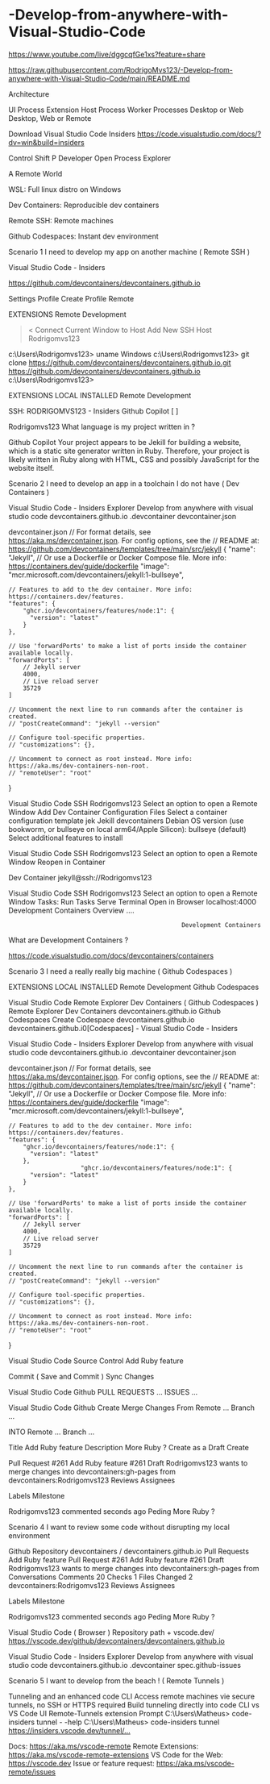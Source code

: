 # -Develop-from-anywhere-with-Visual-Studio-Code

https://www.youtube.com/live/dggcqfGe1xs?feature=share 

https://raw.githubusercontent.com/RodrigoMvs123/-Develop-from-anywhere-with-Visual-Studio-Code/main/README.md



Architecture

UI Process                Extension Host Process         Worker Processes 
Desktop or Web         Desktop, Web or Remote       

Download Visual Studio Code Insiders 
https://code.visualstudio.com/docs/?dv=win&build=insiders 

Control Shift P
Developer Open Process Explorer 

A Remote World 

WSL: Full linux distro on Windows

Dev Containers: Reproducible dev containers

Remote SSH: Remote machines

Github Codespaces: Instant dev environment 


Scenario 1
I need to develop my app on another machine ( Remote SSH ) 

Visual Studio Code - Insiders 

https://github.com/devcontainers/devcontainers.github.io 

Settings 
Profile 
Create Profile 
Remote 

EXTENSIONS 
Remote Development 

><
Connect Current Window to Host 
Add New SSH Host
Rodrigomvs123

c:\Users\Rodrigomvs123> uname
Windows 
c:\Users\Rodrigomvs123> git clone https://github.com/devcontainers/devcontainers.github.io.git
https://github.com/devcontainers/devcontainers.github.io 
c:\Users\Rodrigomvs123> 

EXTENSIONS 
LOCAL INSTALLED 
Remote Development 

SSH: RODRIGOMVS123 - Insiders
Github Copilot 
[                     ]

Rodrigomvs123
What language is my project written in ?

Github Copilot
Your project appears to be Jekill for building a website, which is a static site generator written in Ruby. Therefore, your project is likely written in Ruby along with HTML, CSS and possibly JavaScript for the website itself.

Scenario 2 
I need to develop an app in a toolchain I do not have ( Dev Containers )

Visual Studio Code - Insiders 
Explorer 
Develop from anywhere with visual studio code 
devcontainers.github.io
.devcontainer
devcontainer.json

devcontainer.json
// For format details, see https://aka.ms/devcontainer.json. For config options, see the
// README at: https://github.com/devcontainers/templates/tree/main/src/jekyll
{
	"name": "Jekyll",
	// Or use a Dockerfile or Docker Compose file. More info: https://containers.dev/guide/dockerfile
	"image": "mcr.microsoft.com/devcontainers/jekyll:1-bullseye",

	// Features to add to the dev container. More info: https://containers.dev/features.
	"features": {
		"ghcr.io/devcontainers/features/node:1": {
		  "version": "latest"
		}
	},

	// Use 'forwardPorts' to make a list of ports inside the container available locally.
	"forwardPorts": [
		// Jekyll server
		4000,
		// Live reload server
		35729
	]

	// Uncomment the next line to run commands after the container is created.
	// "postCreateCommand": "jekyll --version"

	// Configure tool-specific properties.
	// "customizations": {},

	// Uncomment to connect as root instead. More info: https://aka.ms/dev-containers-non-root.
	// "remoteUser": "root"
}

Visual Studio Code
SSH Rodrigomvs123
Select an option to open a Remote Window
Add Dev Container Configuration Files
Select a container configuration template
jek
Jekill devcontainers
Debian OS version (use bookworm, or bullseye on local arm64/Apple Silicon):
bullseye (default) 
Select additional features to install

Visual Studio Code
SSH Rodrigomvs123
Select an option to open a Remote Window
Reopen in Container

Dev Container jekyll@ssh://Rodrigomvs123

Visual Studio Code
SSH Rodrigomvs123
Select an option to open a Remote Window
Tasks: Run Tasks 
Serve
Terminal
Open in Browser
localhost:4000
Development Containers   Overview    ….
 
                                                    Development Containers 
What are Development Containers ?

https://code.visualstudio.com/docs/devcontainers/containers 

Scenario 3
I need a really really big machine ( Github Codespaces )


EXTENSIONS 
LOCAL INSTALLED 
Remote Development 
Github Codespaces

Visual Studio Code
Remote Explorer Dev Containers ( Github Codespaces )
Remote Explorer
Dev Containers
devcontainers.github.io
Github Codespaces
Create Codespace 
devcontainers.github.io
devcontainers.github.i0[Codespaces] - Visual Studio Code - Insiders
 
Visual Studio Code - Insiders 
Explorer 
Develop from anywhere with visual studio code 
devcontainers.github.io
.devcontainer
devcontainer.json

devcontainer.json
// For format details, see https://aka.ms/devcontainer.json. For config options, see the
// README at: https://github.com/devcontainers/templates/tree/main/src/jekyll
{
	"name": "Jekyll",
	// Or use a Dockerfile or Docker Compose file. More info: https://containers.dev/guide/dockerfile
	"image": "mcr.microsoft.com/devcontainers/jekyll:1-bullseye",

	// Features to add to the dev container. More info: https://containers.dev/features.
	"features": {
		"ghcr.io/devcontainers/features/node:1": {
		  "version": "latest"
		},
                        "ghcr.io/devcontainers/features/node:1": {
		  "version": "latest"
		}
	},

	// Use 'forwardPorts' to make a list of ports inside the container available locally.
	"forwardPorts": [
		// Jekyll server
		4000,
		// Live reload server
		35729
	]

	// Uncomment the next line to run commands after the container is created.
	// "postCreateCommand": "jekyll --version"

	// Configure tool-specific properties.
	// "customizations": {},

	// Uncomment to connect as root instead. More info: https://aka.ms/dev-containers-non-root.
	// "remoteUser": "root"
}

Visual Studio Code
Source Control
Add Ruby feature 
  
Commit ( Save and Commit )
Sync Changes 

Visual Studio Code
Github 
PULL REQUESTS
…
ISSUES
…

Visual Studio Code
Github 
Create
Merge Changes From 
Remote …
Branch …

INTO
Remote …
Branch …

Title 
Add Ruby feature 
Description 
More Ruby ?
Create as a Draft 
Create 

Pull Request #261
Add Ruby feature #261
Draft
Rodrigomvs123 wants to merge changes into devcontainers:gh-pages from devcontainers:Rodrigomvs123
Reviews                                               Assignees

Labels                                                   Milestone

Rodrigomvs123 commented seconds ago Peding
More Ruby ?

Scenario 4
I want to review some code without disrupting my local environment 

Github Repository 
devcontainers / devcontainers.github.io
Pull Requests
Add Ruby feature
Pull Request #261
Add Ruby feature #261
Draft
Rodrigomvs123 wants to merge changes into devcontainers:gh-pages from 
Conversations            Comments 20           Checks 1              Files Changed 2
devcontainers:Rodrigomvs123
Reviews                                               Assignees

Labels                                                   Milestone

Rodrigomvs123 commented seconds ago Peding
More Ruby ?

Visual Studio Code ( Browser ) 
Repository path + vscode.dev/
https://vscode.dev/github/devcontainers/devcontainers.github.io

Visual Studio Code - Insiders 
Explorer 
Develop from anywhere with visual studio code 
devcontainers.github.io
.devcontainer
spec.github-issues 

Scenario 5
I want to develop from the beach ! ( Remote Tunnels ) 

Tunneling and an enhanced code CLI
Access  remote machines vie secure tunnels, no SSH or HTTPS required
Build tunneling directly into code CLI vs VS Code UI
Remote-Tunnels extension
Prompt 
C:\Users\Matheus> code-insiders tunnel - -help
C:\Users\Matheus> code-insiders tunnel
https://insiders.vscode.dev/tunnel/…

Docs: https://aka.ms/vscode-remote 
Remote Extensions: https://aka.ms/vscode-remote-extensions 
VS Code for the Web: https://vscode.dev
Issue or feature request: https://aka.ms/vscode-remote/issues 


